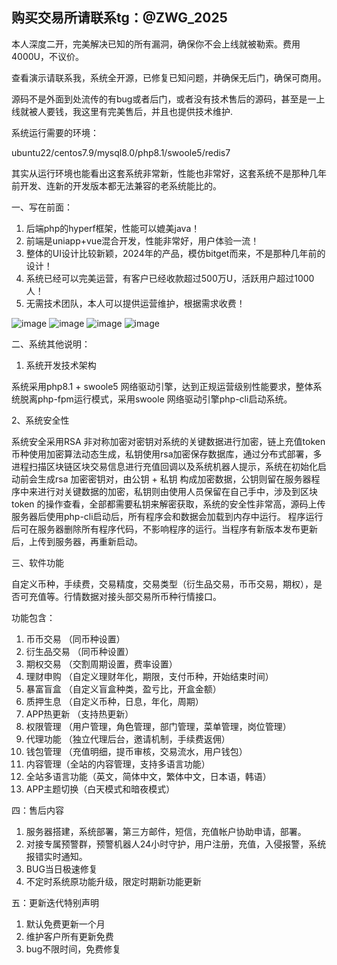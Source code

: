 ## **购买交易所请联系tg：@ZWG_2025**

本人深度二开，完美解决已知的所有漏洞，确保你不会上线就被勒索。费用4000U，不议价。

查看演示请联系我，系统全开源，已修复已知问题，并确保无后门，确保可商用。

源码不是外面到处流传的有bug或者后门，或者没有技术售后的源码，甚至是一上线就被人要钱，我这里有完美售后，并且也提供技术维护.

系统运行需要的环境：

ubuntu22/centos7.9/mysql8.0/php8.1/swoole5/redis7

其实从运行环境也能看出这套系统非常新，性能也非常好，这套系统不是那种几年前开发、连新的开发版本都无法兼容的老系统能比的。

一、写在前面：

1. 后端php的hyperf框架，性能可以媲美java！
2. 前端是uniapp+vue混合开发，性能非常好，用户体验一流！
3. 整体的UI设计比较新颖，2024年的产品，模仿bitget而来，不是那种几年前的设计！
4. 系统已经可以完美运营，有客户已经收款超过500万U，活跃用户超过1000人！
5. 无需技术团队，本人可以提供运营维护，根据需求收费！

![image](https://github.com/user-attachments/assets/63c43242-26ff-4d40-9f1d-f7a99a623d13)
![image](https://github.com/user-attachments/assets/4f45534b-f58c-4008-a724-e37cb31d1d9e)
![image](https://github.com/user-attachments/assets/7208cafe-2138-44b8-8c40-26f23922fd5d)
![image](https://github.com/user-attachments/assets/0e97aee3-454d-4c28-b481-f70826bc9595)


二、系统其他说明：

1. 系统开发技术架构

系统采用php8.1 + swoole5 网络驱动引擎，达到正规运营级别性能要求，整体系统脱离php-fpm运行模式，采用swoole 网络驱动引擎php-cli启动系统。

2、系统安全性

系统安全采用RSA 非对称加密对密钥对系统的关键数据进行加密，链上充值token币种使用加密算法动态生成，私钥使用rsa加密保存数据库，通过分布式部署，多进程扫描区块链区块交易信息进行充值回调以及系统机器人提示，系统在初始化启动前会生成rsa 加密密钥对，由公钥 + 私钥 构成加密数据，公钥则留在服务器程序中来进行对关键数据的加密，私钥则由使用人员保留在自己手中，涉及到区块token 的操作查看，全部都需要私钥来解密获取，系统的安全性非常高，源码上传服务器后使用php-cli启动后，所有程序会和数据会加载到内存中运行。
程序运行后可在服务器删除所有程序代码，不影响程序的运行。当程序有新版本发布更新后，上传到服务器，再重新启动。

三、软件功能

自定义币种，手续费，交易精度，交易类型（衍生品交易，币币交易，期权），是否可充值等。行情数据对接头部交易所币种行情接口。

功能包含：

1. 币币交易 （同币种设置）
2. 衍生品交易 （同币种设置）
3. 期权交易 （交割周期设置，费率设置）
4. 理财申购 （自定义理财年化，期限，支付币种，开始结束时间）
5. 暴富盲盒 （自定义盲盒种类，盈亏比，开盒金额）
6. 质押生息 （自定义币种，日息，年化，周期）
7. APP热更新 （支持热更新）
8. 权限管理 （用户管理，角色管理，部门管理，菜单管理，岗位管理）
9. 代理功能 （独立代理后台，邀请机制，手续费返佣）
10. 钱包管理 （充值明细，提币审核，交易流水，用户钱包）
11. 内容管理（全站的内容管理，支持多语言功能）
12. 全站多语言功能（英文，简体中文，繁体中文，日本语，韩语）
13. APP主题切换（白天模式和暗夜模式）

四：售后内容

1. 服务器搭建，系统部署，第三方邮件，短信，充值帐户协助申请，部署。
2. 对接专属预警群，预警机器人24小时守护，用户注册，充值，入侵报警，系统报错实时通知。
3. BUG当日极速修复
4. 不定时系统原功能升级，限定时期新功能更新

五：更新迭代特别声明

1. 默认免费更新一个月
2. 维护客户所有更新免费
3. bug不限时间，免费修复


